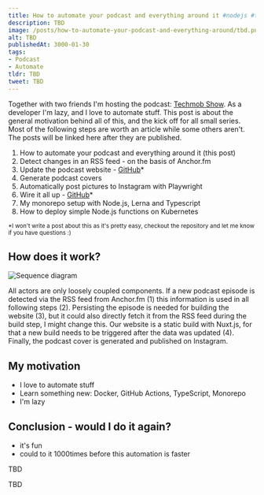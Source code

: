 ```yaml
---
title: How to automate your podcast and everything around it #nodejs #typescript
description: TBD
image: /posts/how-to-automate-your-podcast-and-everything-around/tbd.png
alt: TBD
publishedAt: 3000-01-30
tags:
- Podcast
- Automate
tldr: TBD
tweet: TBD
---
```


Together with two friends I'm hosting the podcast: [Techmob Show](https://techmob.show). As a developer I'm lazy, and I love to automate stuff. This post is about the general motivation behind all of this, and the kick off for all small series. Most of the following steps are worth an article while some others aren't.
The posts will be linked here after they are published.

1. How to automate your podcast and everything around it (this post)
2. Detect changes in an RSS feed - on the basis of Anchor.fm
3. Update the podcast website - [GitHub](https://github.com/Techmob-Show/automation/tree/main/packages/update-website)*
4. Generate podcast covers
5. Automatically post pictures to Instagram with Playwright
6. Wire it all up - [GitHub](https://github.com/Techmob-Show/automation/tree/main/tasks/update-website-and-instagram)*
7. My monorepo setup with Node.js, Lerna and Typescript
8. How to deploy simple Node.js functions on Kubernetes


<small>*I won't write a post about this as it's pretty easy, checkout the repository and let me know if you have questions :)</small>

## How does it work?

![Sequence diagram](/posts/how-to-automate-your-podcast-and-everything-around/sequence.svg)

All actors are only loosely coupled components. If a new podcast episode is detected via the RSS feed from Anchor.fm (1) this information is used in all following steps (2). Persisting the episode is needed for building the website (3), but it could also directly fetch it from the RSS feed during the build step, I might change this. Our website is a static build with Nuxt.js, for that a new build needs to be triggered after the data was updated (4). Finally, the podcast cover is generated and published on Instagram.

## My motivation

- I love to automate stuff
- Learn something new: Docker, GitHub Actions, TypeScript, Monorepo
- I'm lazy

## Conclusion - would I do it again?

- it's fun 
- could to it 1000times before this automation is faster

<base-callout>TBD</base-callout>

<base-thanks>TBD</base-thanks>
